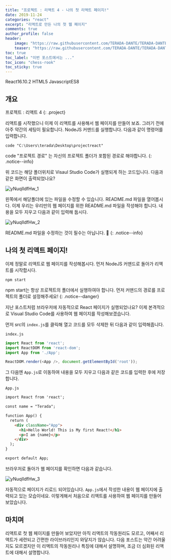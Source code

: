 ```yaml
---
title: "프로젝트 : 리액트 4 - 나의 첫 리액트 페이지!"
date: 2019-11-24
categories: "react"
excerpt: "리액트로 만든 나의 첫 웹 페이지"
comments: true
author_profile: false
header:
    image: "https://raw.githubusercontent.com/TERADA-DANTE/TERADA-DANTE.github.io/master/_images/teaser/React_image.png"
    teaser: "https://raw.githubusercontent.com/TERADA-DANTE/TERADA-DANTE.github.io/master/_images/teaser/React_teaser.png"
toc: true 
toc_label: "이번 포스트에서는 ..." 
toc_icon: "chess-rook"
toc_sticky: true
---
```


<!-- Post ID : yNuqIldfHw -->

<!--Language Button HTML -->
<span><a class="React"><i class="fab fa-react"></i> React</a><a class="ReactVer">16.10.2</a></span>  <span><a class="HTML"><i class="fab fa-html5"></i> HTML</a><a class="HTMLVer">5</a></span>  <span><a class="Javascript"><i class="fab fa-js-square"></i> Javascript</a><a class="Javascriptver">ES8</a></span> 
<!--Language Button HTML -->

<!-- Main content-->

## 개요

프로젝트 : 리액트 4
{: .project}


<style>
    .project{
        text-align: center;
        font-family: 'Black Han Sans', sans-serif;
        font-size: 40px !important;
        margin-bottom: -2px !important;
    }
</style>

리액트를 시작했으니 이제 이 리액트를 사용해서 웹 페이지를 만들어 보죠. 그러기 전에 아주 약간의 세팅이 필요합니다. NodeJS 커맨드를 실행합니다. 다음과 같이 명령어를 입력합니다. 

~~~
code "C:\Users\terada\Desktop\projectreact"
~~~

code "프로젝트 경로" 는 자신의 프로젝트 폴더가 포함된 경로로 해야합니다.
{: .notice--info}

위 코드는 해당 폴더위치로 Visaul Studio Code가 실행되게 하는 코드입니다. 다음과 같은 화면이 출력되었나요?

![yNuqIldfHw_1](https://raw.githubusercontent.com/TERADA-DANTE/TERADA-DANTE.github.io/master/_images/post/React/yNuqIldfHw_1.png)

왼쪽에서 해당폴더에 있는 파일을 수정할 수 있습니다. README.md 파일을 열어봅시다. 이제 우리는 우리만의 웹 페이지를 위한 README.md 파일을 작성해야 합니다. 내용을 모두 지우고 다음과 같이 입력해 둡시다.

![yNuqIldfHw_2](https://raw.githubusercontent.com/TERADA-DANTE/TERADA-DANTE.github.io/master/_images/post/React/yNuqIldfHw_2.png)

README.md 파일을 수정하는 것이 필수는 아닙니다. 🙂
{: .notice--info}

## 나의 첫 리액트 페이지!

이제 정말로 리액트로 웹 페이지를 작성해봅시다. 먼저 NodeJS 커맨드로 돌아가 리액트를 시작합시다. 

~~~
npm start
~~~
npm start는 항상 프로젝트의 폴더에서 실행하여야 합니다. 먼저 커맨드의 경로를 프로젝트의 폴더로 설정해주세요!
{: .notice--danger}

지난 포스트처럼 브라우저에 자동적으로 React 페이지가 실행되었나요? 이제 본격적으로 Visual Studio Code를 사용하여 웹 페이지를 작성해보겠습니다. 

먼저 src의 `index.js`를 클릭해 열고 코드를 모두 삭제한 뒤 다음과 같이 입력해줍니다.

`index.js`
~~~javascript
import React from 'react';
import ReactDOM from 'react-dom';
import App from './App';

ReactDOM.render(<App />, document.getElementById('root'));
~~~

그 다음엔 `App.js`로 이동하여 내용을 모두 지우고 다음과 같은 코드를 입력한 후에 저장합니다.

`App.js`
~~~html
import React from 'react';

const name = "Terada";

function App() {
  return (
    <div className="App">
      <h1>Hello World! This is My first React!</h1>
      <p>I am {name}</p>
    </div>
  );
}

export default App;
~~~

브라우저로 돌아가 웹 페이지를 확인하면 다음과 같습니다. 

![yNuqIldfHw_3](https://raw.githubusercontent.com/TERADA-DANTE/TERADA-DANTE.github.io/master/_images/post/React/yNuqIldfHw_3.png)

자동적으로 페이지가 리로드 되어있습니다. `App.js`에서 작성한 내용이 웹 페이지에 출력되고 있는 모습이네요. 이렇게해서 처음으로 리액트를 사용하여 웹 페이지를 만들어 보았습니다. 

## 마치며
리액트로 첫 웹 페이지를 만들어 보았지만 아직 리액트의 작동원리도 모르고, 어째서 리액트가 세련되고 간편한 라이브러리인지 와닿지가 않습니다. 다음 포스트는 약간 어려울지도 모르겠지만 이 리액트의 작동원리나 특징에 대해서 설명하며, 조금 더 심화된 리액트에 대해서 설명합니다.

<!-- Main content-->

<!--Footnote -->
<!--Footnote -->

<link href="https://fonts.googleapis.com/css?family=Black+Han+Sans&display=swap" rel="stylesheet">